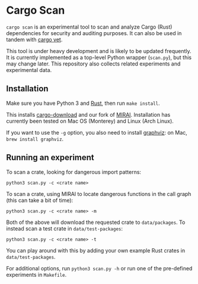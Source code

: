 # Cargo Scan

`cargo scan` is an experimental tool to scan and analyze Cargo (Rust) dependencies for security and auditing purposes.
It can also be used in tandem with [cargo vet](https://mozilla.github.io/cargo-vet/).

This tool is under heavy development and is likely to be updated frequently.
It is currently implemented as a top-level Python wrapper (`scan.py`), but this may change later.
This repository also collects related experiments and experimental data.

## Installation

Make sure you have Python 3 and [Rust](https://www.rust-lang.org/tools/install), then run `make install`.

This installs [cargo-download](https://crates.io/crates/cargo-download) and our fork of [MIRAI](https://github.com/facebookexperimental/MIRAI).
Installation has currently been tested on Mac OS (Monterey) and Linux (Arch Linux).

If you want to use the `-g` option, you also need to install [graphviz](https://graphviz.org/download/): on Mac, `brew install graphviz`.

## Running an experiment

To scan a crate, looking for dangerous import patterns:
```
python3 scan.py -c <crate name>
```

To scan a crate, using MIRAI to locate dangerous functions in the call graph (this can take a bit of time):
```
python3 scan.py -c <crate name> -m
```

Both of the above will download the requested crate to `data/packages`. To instead scan a test crate in `data/test-packages`:
```
python3 scan.py -c <crate name> -t
```

You can play around with this by adding your own example Rust crates in `data/test-packages`.

For additional options, run `python3 scan.py -h` or run one of the pre-defined experiments in `Makefile`.
